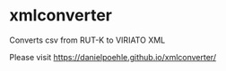 # xmlconverter

Converts csv from RUT-K to VIRIATO XML

Please visit https://danielpoehle.github.io/xmlconverter/
